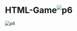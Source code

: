 # HTML-Game![p6](https://github.com/user-attachments/assets/e3ba42e6-528d-47c8-b865-a33833deddb4)

![p6](https://github.com/user-attachments/assets/0b1674d6-1a1c-4d97-89b1-2e5fc1011d53)
